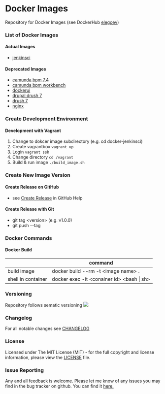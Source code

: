 # Docker Images
Repository for Docker Images (see DockerHub [elegoev](https://hub.docker.com/u/elegoev))

### List of Docker Images
#### Actual Images
- [jenkinsci](https://github.com/elegoev/docker-jenkinsci)

#### Deprecated Images
- [camunda bpm 7.4](./docker-camunda-bpm-74)
- [camunda bpm workbench](./docker-camunda-bpm-workbench)
- [dockerui](./docker-dockerui)
- [drupal drush 7](./docker-drupal-drush-7)
- [drush 7](./docker-drush-7)
- [nginx](./docker-nginx)

### Create Development Environment
#### Development with Vagrant
1. Change to dokcer image subdirectory (e.g. cd docker-jenkinsci)
1. Create vagrantbox `vagrant up`
1. Login `vagrant ssh`
1. Change directory `cd /vagrant`
1. Build & run image `./build_image.sh`

### Create New Image Version
#### Create Release on GitHub
- see [Create Release](https://help.github.com/en/articles/creating-releases) in GitHub Help

#### Create Release with Git
- git tag \<version\> (e.g. v1.0.0)
- git push --tag

### Docker Commands
#### Docker Build
|                      | command                                            |
|----------------------|----------------------------------------------------|
| build image          | docker build --rm -t \<image name\> .              |
| shell in container   | docker exec -it \<conainer id\> \<bash \| sh\>     |

### Versioning
Repository follows sematic versioning  [![](https://img.shields.io/badge/semver-2.0.0-green.svg)](http://semver.org)

### Changelog
For all notable changes see [CHANGELOG](https://github.com/elegoev/docker-images/blob/master/CHANGELOG.md)

### License
Licensed under The MIT License (MIT) - for the full copyright and license information, please view the [LICENSE](https://github.com/elegoev/docker-images/blob/master/LICENSE) file.

### Issue Reporting
Any and all feedback is welcome.  Please let me know of any issues you may find in the bug tracker on github. You can find it [here. ](https://github.com/elegoev/docker-images/issues)
